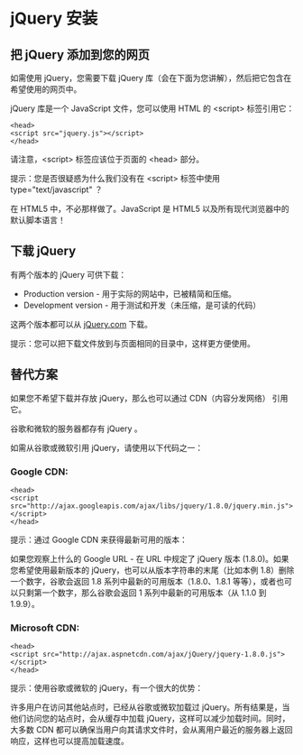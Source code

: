 
# jQuery 安装




## 把 jQuery 添加到您的网页

如需使用 jQuery，您需要下载 jQuery 库（会在下面为您讲解），然后把它包含在希望使用的网页中。

jQuery 库是一个 JavaScript 文件，您可以使用 HTML 的 &lt;script&gt; 标签引用它：

```
<head>
<script src="jquery.js"></script>
</head>

```

请注意，&lt;script&gt; 标签应该位于页面的 &lt;head&gt; 部分。

提示：您是否很疑惑为什么我们没有在 &lt;script&gt; 标签中使用 type="text/javascript" ？

在 HTML5 中，不必那样做了。JavaScript 是 HTML5 以及所有现代浏览器中的默认脚本语言！

## 下载 jQuery

有两个版本的 jQuery 可供下载：

*   Production version - 用于实际的网站中，已被精简和压缩。
*   Development version - 用于测试和开发（未压缩，是可读的代码）

这两个版本都可以从 [jQuery.com](http://jquery.com/download/) 下载。

提示：您可以把下载文件放到与页面相同的目录中，这样更方便使用。

## 替代方案

如果您不希望下载并存放 jQuery，那么也可以通过 CDN（内容分发网络） 引用它。

谷歌和微软的服务器都存有 jQuery 。

如需从谷歌或微软引用 jQuery，请使用以下代码之一：

### Google CDN:

```
<head>
<script src="http://ajax.googleapis.com/ajax/libs/jquery/1.8.0/jquery.min.js">
</script>
</head>

```



提示：通过 Google CDN 来获得最新可用的版本：

如果您观察上什么的 Google URL - 在 URL 中规定了 jQuery 版本 (1.8.0)。如果您希望使用最新版本的 jQuery，也可以从版本字符串的末尾（比如本例 1.8）删除一个数字，谷歌会返回 1.8 系列中最新的可用版本（1.8.0、1.8.1 等等），或者也可以只剩第一个数字，那么谷歌会返回 1 系列中最新的可用版本（从 1.1.0 到 1.9.9）。

### Microsoft CDN:

```
<head>
<script src="http://ajax.aspnetcdn.com/ajax/jQuery/jquery-1.8.0.js">
</script>
</head>

```



提示：使用谷歌或微软的 jQuery，有一个很大的优势：

许多用户在访问其他站点时，已经从谷歌或微软加载过 jQuery。所有结果是，当他们访问您的站点时，会从缓存中加载 jQuery，这样可以减少加载时间。同时，大多数 CDN 都可以确保当用户向其请求文件时，会从离用户最近的服务器上返回响应，这样也可以提高加载速度。




